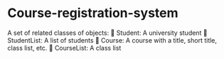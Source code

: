 # Course-registration-system
A set of related classes of objects:
􀁸 Student: A university student
􀁸 StudentList: A list of students
􀁸 Course: A course with a title, short title, class list, etc.
􀁸 CourseList: A class list
